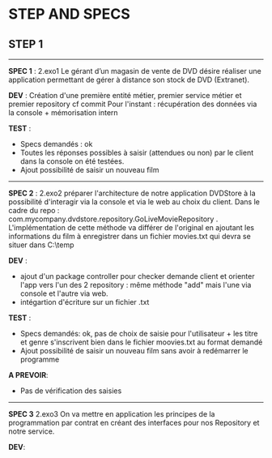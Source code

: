 # STEP AND SPECS


## STEP 1

---


**SPEC 1** : 2.exo1
Le gérant d’un magasin de vente de DVD désire réaliser une application permettant de gérer à distance son stock de DVD (Extranet). 

**DEV** : Création d'une première entité métier,  premier service métier et premier repository
cf commit
Pour l'instant : récupération des données via la console + mémorisation intern

**TEST** : 
* Specs demandés : ok 
* Toutes les réponses possibles à saisir (attendues ou non) par le client dans la console on été testées.
* Ajout possibilité de saisir un nouveau film

---
**SPEC 2** : 2.exo2
préparer l'architecture de notre application DVDStore à la possibilité d'interagir via la console et via le web au choix du client.
Dans le cadre du repo : com.mycompany.dvdstore.repository.GoLiveMovieRepository . L'implémentation de cette méthode va différer de l'original en ajoutant les informations du film à enregistrer dans un fichier movies.txt qui devra se situer dans C:\\temp

**DEV** : 
* ajout d'un package controller pour checker demande client et orienter l'app vers l'un des 2 repository : même méthode "add" mais l'une via console et l'autre via web.
* intégartion d'écriture sur un fichier .txt

**TEST** :
* Specs demandés: ok, pas de choix de saisie pour l'utilisateur + les titre et genre s'inscrivent bien dans le fichier moovies.txt au format demandé
* Ajout possibilité de saisir un nouveau film sans avoir à redémarrer le programme

**A PREVOIR**:
* Pas de vérification des saisies 
---

**SPEC 3** 2.exo3
On va mettre en application les principes de la programmation par contrat en créant des interfaces pour nos Repository et notre service.

**DEV**:





